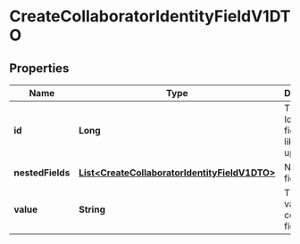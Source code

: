 # CreateCollaboratorIdentityFieldV1DTO

## Properties
Name | Type | Description | Notes
------------ | ------------- | ------------- | -------------
**id** | **Long** | The unique Id of the field you&#x27;d like to update. | 
**nestedFields** | [**List&lt;CreateCollaboratorIdentityFieldV1DTO&gt;**](CreateCollaboratorIdentityFieldV1DTO.md) | Nested fields | 
**value** | **String** | The new value of the contract field. | 
